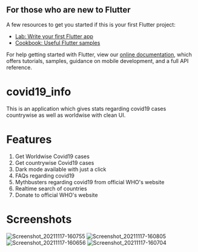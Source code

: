## For those who are new to Flutter
A few resources to get you started if this is your first Flutter project:

- [Lab: Write your first Flutter app](https://flutter.dev/docs/get-started/codelab)
- [Cookbook: Useful Flutter samples](https://flutter.dev/docs/cookbook)

For help getting started with Flutter, view our
[online documentation](https://flutter.dev/docs), which offers tutorials,
samples, guidance on mobile development, and a full API reference.

# covid19_info

This is an application which gives stats regarding covid19 cases countrywise as well as worldwise with clean UI.

# Features
1. Get Worldwise Covid19 cases
2. Get countrywise Covid19 cases
3. Dark mode available with just a click
4. FAQs regarding covid19
5. Mythbusters regarding covid19 from official WHO's website
6. Realtime search of countries
7. Donate to official WHO's website

# Screenshots
![Screenshot_20211117-160755](https://user-images.githubusercontent.com/49330110/142186149-c36daaa0-e245-4069-9ebf-4cc1e5d137e2.jpg)
![Screenshot_20211117-160805](https://user-images.githubusercontent.com/49330110/142186156-fe239717-bfb7-4e4c-b46c-f0c55a68c2e5.jpg)
![Screenshot_20211117-160656](https://user-images.githubusercontent.com/49330110/142186162-82ccc9d9-a35e-4dfd-9ade-5c0e5b0eafd3.jpg)
![Screenshot_20211117-160704](https://user-images.githubusercontent.com/49330110/142186165-32d1665a-3fb3-4360-8c34-dd172f305124.jpg)
